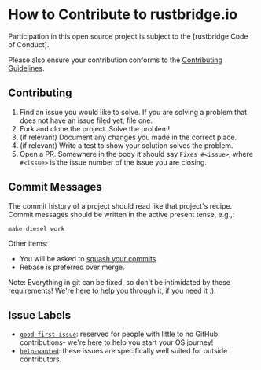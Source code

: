 # How to Contribute to rustbridge.io

Participation in this open source project is subject to the
[rustbridge Code of Conduct].

Please also ensure your contribution conforms to the [Contributing Guidelines].

## Contributing

1. Find an issue you would like to solve. If you are solving a problem
   that does not have an issue filed yet, file one.
2. Fork and clone the project. Solve the problem!
3. (if relevant) Document any changes you made in the correct place.
4. (if relevant) Write a test to show your solution solves the problem.
5. Open a PR. Somewhere in the body it should say `Fixes #<issue>`, 
    where `#<issue>` is the issue number of the issue you are closing.

## Commit Messages

The commit history of a project should read like that project's recipe.
Commit messages should be written in the active present tense, e.g.,:

`make diesel work`

Other items:
- You will be asked to [squash your commits].
- Rebase is preferred over merge.

Note: Everything in git can be fixed, so don't be intimidated by these
requirements! We're here to help you through it, if you need it :).

## Issue Labels

- [`good-first-issue`][1]: reserved for people with little to no
  GitHub contributions- we're here to help you start your OS journey!
- [`help-wanted`][2]: these issues are specifically well suited
  for outside contributors.

[1]: https://github.com/rustbridge/rustbridge.io/labels/good%20first%20issue
[2]: https://github.com/rustbridge/rustbridge.io/labels/help%20wanted
[rusbridge.io Code of Conduct]: CODE_OF_CONDUCT.md
[Contributing Guidelines]: CONTRIBUTING.md
[squash your commits]: http://blog.steveklabnik.com/posts/2012-11-08-how-to-squash-commits-in-a-github-pull-request
